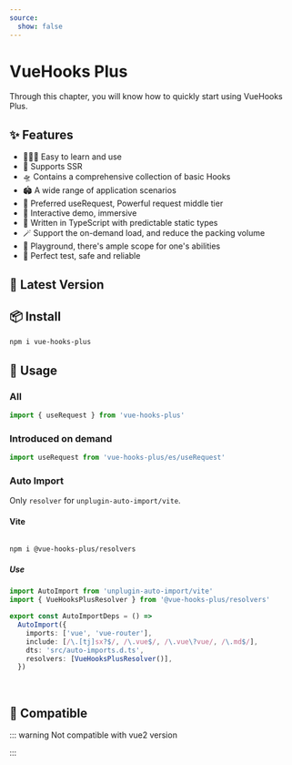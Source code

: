 ```yaml
---
source:
  show: false
---
```


<script setup>
import Badge from '@theme/home/Badge.vue'
</script>

# VueHooks Plus

Through this chapter, you will know how to quickly start using VueHooks Plus.

## ✨ Features

- 🏄🏼‍♂️ Easy to learn and use
- 🔋 Supports SSR
- 🛸 Contains a comprehensive collection of basic Hooks
- 🏟️ A wide range of application scenarios
- 🦾 Preferred useRequest, Powerful request middle tier
- 🎪 Interactive demo, immersive
- 🎯 Written in TypeScript with predictable static types
- 🪄 Support the on-demand load, and reduce the packing volume
- 🤺 Playground, there's ample scope for one's abilities
- 🔐 Perfect test, safe and reliable

## 📝 Latest Version

<Badge />

## 📦 Install

```bash
npm i vue-hooks-plus
```

## 🔨 Usage

### All

```typescript
import { useRequest } from 'vue-hooks-plus'
```

### Introduced on demand

```typescript
import useRequest from 'vue-hooks-plus/es/useRequest'
```

### Auto Import

Only `resolver` for `unplugin-auto-import/vite`.

#### Vite

```bash

npm i @vue-hooks-plus/resolvers

```

##### Use

```typescript
import AutoImport from 'unplugin-auto-import/vite'
import { VueHooksPlusResolver } from '@vue-hooks-plus/resolvers'

export const AutoImportDeps = () =>
  AutoImport({
    imports: ['vue', 'vue-router'],
    include: [/\.[tj]sx?$/, /\.vue$/, /\.vue\?vue/, /\.md$/],
    dts: 'src/auto-imports.d.ts',
    resolvers: [VueHooksPlusResolver()],
  })
```

<br />

## 🧩 Compatible

::: warning Not compatible with vue2 version

:::
